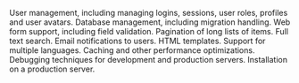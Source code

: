 User management, including managing logins, sessions, user roles, profiles and user avatars.
Database management, including migration handling.
Web form support, including field validation.
Pagination of long lists of items.
Full text search.
Email notifications to users.
HTML templates.
Support for multiple languages.
Caching and other performance optimizations.
Debugging techniques for development and production servers.
Installation on a production server.